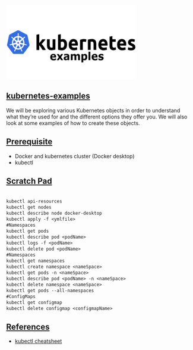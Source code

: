 <img src="img/header.png" width="350" height="200">

## [kubernetes-examples](#kubernetes-examples)
We will be exploring various Kubernetes objects in order to understand what they’re used for and the different options they offer you. 
We will also look at some examples of how to create these objects. 

## [Prerequisite](#prerequisite)
* Docker and kubernetes cluster (Docker desktop)
* kubectl

## [Scratch Pad](#scratch-pad)
```

kubectl api-resources
kubectl get nodes
kubectl describe node docker-desktop
kubectl apply -f <ymlfile>
#Namespaces
kubectl get pods
kubectl describe pod <podName>
kubectl logs -f <podName>
kubectl delete pod <podName>
#Namespaces
kubectl get namespaces
kubectl create namespace <nameSpace>
kubectl get pods -n <nameSpace>
kubectl describe pod <podName> -n <nameSpace>
kubectl delete namespace <nameSpace>
kubectl get pods --all-namespaces
#ConfigMaps
kubectl get configmap
kubectl delete configmap <configmapName>
```

## [References](#references)

- [kubectl cheatsheet](https://kubernetes.io/docs/reference/kubectl/cheatsheet/)

